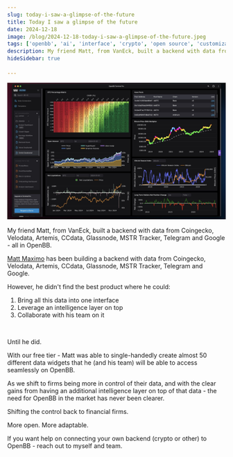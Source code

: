 ```yaml
---
slug: today-i-saw-a-glimpse-of-the-future
title: Today I saw a glimpse of the future
date: 2024-12-18
image: /blog/2024-12-18-today-i-saw-a-glimpse-of-the-future.jpeg
tags: ['openbb', 'ai', 'interface', 'crypto', 'open source', 'customization']
description: My friend Matt, from VanEck, built a backend with data from Coingecko, Velodata, Artemis, CCdata, Glassnode, MSTR Tracker, Telegram and Google - all in OpenBB.
hideSidebar: true

---
```


<p align="center">
    <img width="600" src="/blog/2024-12-18-today-i-saw-a-glimpse-of-the-future.jpeg"/>
</p>

My friend Matt, from VanEck, built a backend with data from Coingecko, Velodata, Artemis, CCdata, Glassnode, MSTR Tracker, Telegram and Google - all in OpenBB.

<!-- truncate -->

<div style={{borderTop: '1px solid #0088CC', margin: '1.5em 0'}} />

[Matt Maximo](https://x.com/mattmaximo1) has been building a backend with data from Coingecko, Velodata, Artemis, CCdata, Glassnode, MSTR Tracker, Telegram and Google.

However, he didn't find the best product where he could:

1. Bring all this data into one interface
2. Leverage an intelligence layer on top
3. Collaborate with his team on it

<br />

Until he did.

With our free tier - Matt was able to single-handedly create almost 50 different data widgets that he (and his team) will be able to access seamlessly on OpenBB.

As we shift to firms being more in control of their data, and with the clear gains from having an additional intelligence layer on top of that data - the need for OpenBB in the market has never been clearer.

Shifting the control back to financial firms.

More open. More adaptable.

If you want help on connecting your own backend (crypto or other) to OpenBB - reach out to myself and team.